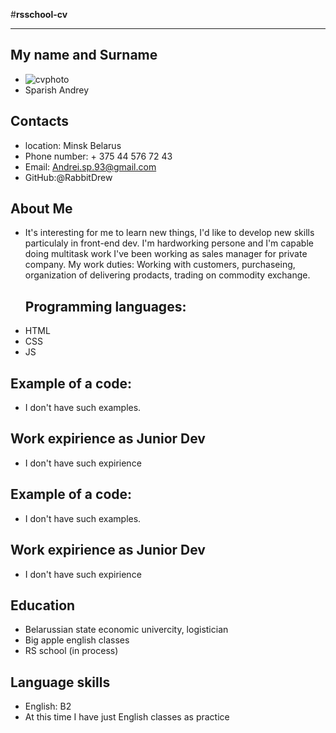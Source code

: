 #__rsschool-cv__
 ***
## My name and Surname
* ![cvphoto](cvphoto)
* Sparish Andrey

## Contacts
* location: Minsk Belarus
* Phone number: + 375 44 576 72 43
* Email: Andrei.sp.93@gmail.com
* GitHub:@RabbitDrew
## About Me
* It's interesting for me to learn new things, I'd like to develop new skills
   particulaly in front-end dev.
   I'm hardworking persone and I'm capable doing multitask work
   I've been working as sales manager for private company.
   My work duties: Working with customers, purchaseing, organization of delivering prodacts, trading on commodity exchange.
   ## Programming languages:
* HTML
* CSS
* JS
## Example of a code:
* I don't have such examples.
## Work expirience as Junior Dev
* I don't have such expirience
## Example of a code: 
* I don't have such examples. 
## Work expirience as Junior Dev
* I don't have such expirience 
## Education 
* Belarussian state economic univercity, logistician 
* Big apple english classes
* RS school (in process)  
## Language skills  
* English: B2 
* At this time I have just English classes as practice  